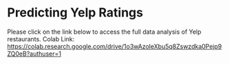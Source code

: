 # Predicting Yelp Ratings
Please click on the link below to access the full data analysis of Yelp restaurants.
Colab Link: https://colab.research.google.com/drive/1o3wAzoleXbu5q8Zswzdka0Pejp9ZQ0eB?authuser=1 
